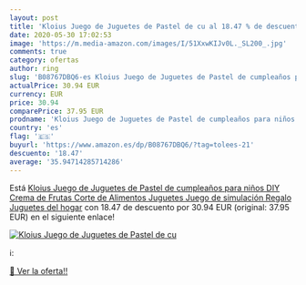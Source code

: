 ```yaml
---
layout: post
title: 'Kloius Juego de Juguetes de Pastel de cu al 18.47 % de descuento'
date: 2020-05-30 17:02:53
image: 'https://m.media-amazon.com/images/I/51XxwKIJv0L._SL200_.jpg'
comments: true
category: ofertas
author: ring
slug: 'B08767DBQ6-es Kloius Juego de Juguetes de Pastel de cumpleaños para niños DIY Crema de Frutas Corte de Alimentos Juguetes Juego de simulación Regalo Juguetes del hogar'
actualPrice: 30.94 EUR
currency: EUR
price: 30.94
comparePrice: 37.95 EUR
prodname: 'Kloius Juego de Juguetes de Pastel de cumpleaños para niños DIY Crema de Frutas Corte de Alimentos Juguetes Juego de simulación Regalo Juguetes del hogar'
country: 'es'
flag: '🇪🇸'
buyurl: 'https://www.amazon.es/dp/B08767DBQ6/?tag=tolees-21'
descuento: '18.47'
average: '35.94714285714286'
---
```


Está [Kloius Juego de Juguetes de Pastel de cumpleaños para niños DIY Crema de Frutas Corte de Alimentos Juguetes Juego de simulación Regalo Juguetes del hogar](https://www.amazon.es/dp/B08767DBQ6/?tag=tolees-21) con 18.47 de descuento por 30.94 EUR (original: 37.95 EUR) en el siguiente enlace!

[![Kloius Juego de Juguetes de Pastel de cu](https://m.media-amazon.com/images/I/51XxwKIJv0L._SL200_.jpg)](https://www.amazon.es/dp/B08767DBQ6/?tag=tolees-21)

ℹ️:


[🛒 Ver la oferta!!](https://www.amazon.es/dp/B08767DBQ6/?tag=tolees-21)
